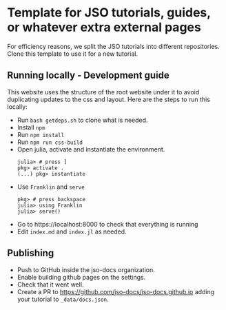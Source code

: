 # Template for JSO tutorials, guides, or whatever extra external pages

For efficiency reasons, we split the JSO tutorials into different repositories.
Clone this template to use it for a new tutorial.

## Running locally - Development guide

This website uses the structure of the root website under it to avoid duplicating updates to the css and layout.
Here are the steps to run this locally:

- Run `bash getdeps.sh` to clone what is needed.
- Install `npm`
- Run `npm install`
- Run `npm run css-build`
- Open julia, activate and instantiate the environment.
  ```
  julia> # press ]
  pkg> activate .
  (...) pkg> instantiate
  ```
- Use `Franklin` and `serve`
  ```
  pkg> # press backspace
  julia> using Franklin
  julia> serve()
  ```
- Go to https://localhost:8000 to check that everything is running
- Edit `index.md` and `index.jl` as needed.

## Publishing

- Push to GitHub inside the jso-docs organization.
- Enable building github pages on the settings.
- Check that it went well.
- Create a PR to https://github.com/jso-docs/jso-docs.github.io adding your tutorial to `_data/docs.json`.